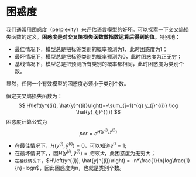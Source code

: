 # 困惑度

我们通常用困惑度（perplexity）来评估语言模型的好坏。可以探索一下交叉熵损失函数的定义。**困惑度是对交叉熵损失函数做指数运算后得到的值**。特别地：

- 最佳情况下，模型总是把标签类别的概率预测为1，此时困惑度为1；
- 最坏情况下，模型总是把标签类别的概率预测为0，此时困惑度为正无穷；
- 基线情况下，模型总是把预测所有类别的概率都相同，此时困惑度为类别个数。

显然，任何一个有效模型的困惑度必须小于类别个数。

假定交叉熵损失函数为：
$$
H\left(y^{(i)}, \hat{y}^{(i)}\right)=-\sum_{j=1}^{q} y_{j}^{(i)} \log \hat{y}_{j}^{(i)}
$$
困惑度计算公式为
$$
per=e^{H\left(y^{(i)}, \hat{y}^{(i)}\right)}
$$

- 在最佳情况下，$H\left(y^{(i)}, \hat{y}^{(i)}\right)=0$，可以知道$e^0=1$;
- 在最坏情况下，，因$H\left(y^{(i)}, \hat{y}^{(i)}\right)=无穷大$，此困惑度为无穷大；
- `在基线情况下`，$H\left(y^{(i)}, \hat{y}^{(i)}\right) = -n*\frac{1}{n}log\frac{1}{n}=logn$，因此困惑度为n，也就是类别个数。